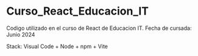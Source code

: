 # Curso_React_Educacion_IT

Codigo utilizado en el curso de React de Educacion IT. Fecha de cursada: Junio 2024

Stack: Visual Code + Node + npm + Vite
